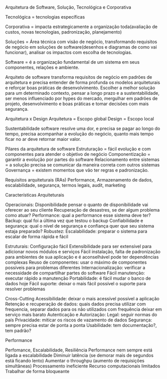Arquitetura de Software, Solução, Tecnológica e Corporativa 

Tecnológica = tecnologias específicas 

Corporativa = impacta estrategicamente a organização toda(avaliação de custos, novas tecnologias, padronização, planejamento)

Soluções = Área técnica com visão de negócio, transformando requisitos de negócio em soluções de software(desenhos e diagramas de como vai funcionar), analisar os impactos com escolha de tecnologias.

Software = é a organização fundamental de um sistema em seus componentes, relações e ambiente.

Arquiteto de software transforma requisitos de negócio em padrões de arquitetura e precisa entender de forma profunda os modelos arquiteturais e reforçar boas práticas de desenvolvimento. 
Escolher a melhor solução para um determinado contexto, pensar a longo prazo e a sustentabilidade, ser menos influenciado por hypes do mercado, mergulhar em padrões de projeto, desenvolvimento e boas práticas e tomar decisões com mais segurança.

Arquitetura x Design 
Arquitetura = Escopo global 
Design = Escopo local

Sustentabilidade 
software resolve uma dor, e precisa se pagar ao longo do tempo, precisa acompanhar a evolução do negócio, quanto mais tempo ficar no ar deve retornar maior valor.

Pilares da arquitetura de software
Estruturação = fácil evolução e com componentes para atender o objetivo de negócio
Componentização = garantir a evolução por partes do software 
Relacionamento entre sistemas = a solução precisa se comunicar da maneira correta com outros sistemas
Governança = existem momentos que vão ter regras e padronização.

Requisitos arquiteturais (RAs)
Performance, Armazenamento de dados, escalabilidade, segurança, termos legais, audit, marketing 

Características Arquiteturais 

Operacionais: 
Disponibilidade pensar o quanto de disponibilidade vai oferecer ao seu cliente
Recuperação de desastres, se der algum problema como atuar? 
Performance: qual a performance esse sistema deve ter? 
Backup: qual foi a última vez que testou o backup
Confiabilidade e segurança: qual o nível de segurança e confiança quer que seu sistema estaja preparado?
	Robustez: 
Escalabilidade: preparar o sistema para escalar de forma rápida e fácil

Estruturais:
	Configuração fácil 
	Extensibilidade para ser extensível para adicionar novos módulos e serviços
	Fácil instalação, falta de padronização para ambientes de sua aplicação e é aconselhável pode ter dependências complexas
	Reuso de componentes: usar o máximo de componentes possíveis para problemas diferentes
	Internacionalização: verificar a necessidade de compartilhar partes do software 
	Fácil manutenção: executar rápido a manutenção 
	Portabilidade: é fácil mudar o banco de dados hoje
	Fácil suporte: deixar o mais fácil possível o suporte para resolver problemas 

Cross-Cutting
	Acessibilidade: deixar o mais acessível possível a aplicação 
	Retenção e recuperação de dados: quais dados precisa utilizar com frequencia, separar dados para os não utilizados com frequência deixar em serviço mais barato
	Autenticação e Autorização: 
	Legal: seguir normas do país
	Privacidade: miticar os riscos de vazamento de dados
	Segurança: sempre precisa estar de ponta a ponta
	Usabilidade: tem documentação?, tem padrão?

Performance

Perfomance, Escalabilidade, Resiliência 
Performance nem sempre está ligada a escalabilidade 
	Diminuir latência (se demorar mais de segundos está ficando lento)
	Aumentar o throughpu (aumento de requisições simultâneas)
	Processamento ineficiente 
	Recurso computacionais limitados 
	Trabalhar de forma bloqueante 
